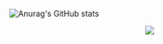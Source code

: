  ![Anurag's GitHub stats](https://github-readme-stats.vercel.app/api?username=choitjddn0311&hide=contribs,prs&show_icons=true&theme=graywhite)


<div align="center">
  <img src="https://i.pinimg.com/originals/2b/0f/33/2b0f33f09eaf49b316b05dcae1a4aacb.gif" />
</div>
